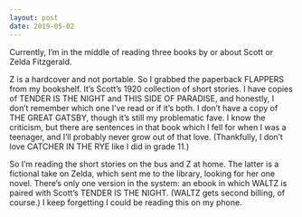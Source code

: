 ```yaml
---
layout: post
date: 2019-05-02
---
```


Currently, I’m in the middle of reading three books by or about Scott or Zelda Fitzgerald. 

Z is a hardcover and not portable. So I grabbed the paperback FLAPPERS from my bookshelf. It’s Scott’s 1920 collection of short stories. I have copies of TENDER IS THE NIGHT and THIS SIDE OF PARADISE, and honestly, I don’t remember which one I’ve read or if it’s both. I don’t have a copy of THE GREAT GATSBY, though it’s still my problematic fave. I know the criticism, but there are sentences in that book which I fell for when I was a teenager, and I’ll probably never grow out of that love. (Thankfully, I don’t love CATCHER IN THE RYE like I did in grade 11.) 

So I’m reading the short stories on the bus and Z at home. The latter is a fictional take on Zelda, which sent me to the library, looking for her one novel. There’s only one version in the system: an ebook in which WALTZ is paired with Scott’s TENDER IS THE NIGHT. (WALTZ gets second billing, of course.) I keep forgetting I could be reading this on my phone.
